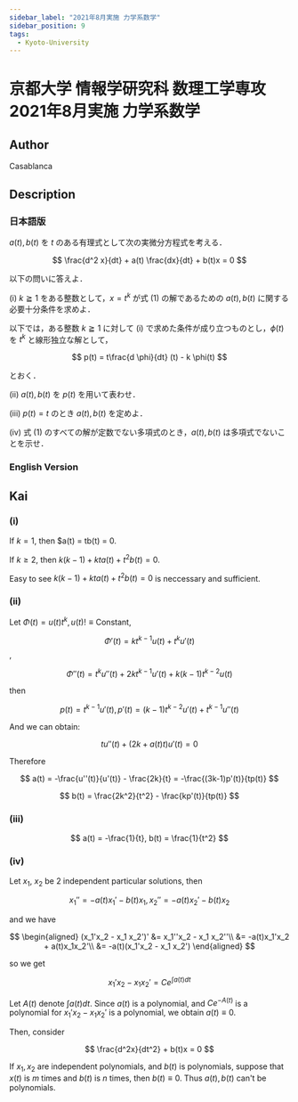 ```yaml
---
sidebar_label: "2021年8月実施 力学系数学"
sidebar_position: 9
tags:
  - Kyoto-University
---
```

# 京都大学 情報学研究科 数理工学専攻 2021年8月実施 力学系数学

## **Author**
Casablanca

## **Description**
### 日本語版
$a(t), b(t)$ を $t$ のある有理式として次の実微分方程式を考える．

$$
\frac{d^2 x}{dt} + a(t) \frac{dx}{dt} + b(t)x = 0
$$

以下の問いに答えよ．

(i) $k \geqq 1$ をある整数として，$x = t^k$ が式 (1) の解であるための $a(t), b(t)$ に関する必要十分条件を求めよ．

以下では，ある整数 $k \geqq 1$ に対して (i) で求めた条件が成り立つものとし，$\phi(t)$ を $t^k$ と線形独立な解として，

$$
p(t) = t\frac{d \phi}{dt} (t) - k \phi(t)
$$

とおく．

(ii) $a(t), b(t)$ を $p(t)$ を用いて表わせ．

(iii) $p(t) = t$ のとき $a(t), b(t)$ を定めよ．

(iv) 式 (1) のすべての解が定数でない多項式のとき，$a(t), b(t)$ は多項式でないことを示せ．

### English Version


## **Kai**
### (i)
If $k = 1$, then $a(t) = tb(t) = 0.

If $k \geq 2$, then $k(k-1) + kta(t) + t^2b(t) = 0$.

Easy to see  $k(k-1) + kta(t) + t^2b(t) = 0$ is neccessary and sufficient.

### (ii)
Let $\Phi(t) = u(t)t^k, u(t) !\equiv \text{Constant}$, 

$$
\Phi '(t) = kt^{k-1}u(t) + t^ku'(t)
$$,

$$
\Phi''(t) = t^ku''(t) + 2kt^{k-1}u'(t) + k(k-1)t^{k-2}u(t)
$$

then

$$
p(t) = t^{k-1}u'(t), p'(t) = (k-1)t^{k-2}u'(t) + t^{k-1}u''(t)
$$

And we can obtain:

$$
t u''(t) + (2k + a(t)t)u'(t) = 0
$$

Therefore

$$
a(t) = -\frac{u''(t)}{u'(t)} - \frac{2k}{t} = -\frac{(3k-1)p'(t)}{tp(t)}
$$

$$
b(t) = \frac{2k^2}{t^2} - \frac{kp'(t)}{tp(t)}
$$

### (iii)

$$
a(t) = -\frac{1}{t}, b(t) = \frac{1}{t^2}
$$

### (iv)
Let $x_1$, $x_2$ be 2 independent particular solutions, then

$$
x_1'' = -a(t)x_1' - b(t)x_1 , x_2'' = -a(t)x_2' - b(t)x_2
$$

and we have

$$
\begin{aligned}
    (x_1'x_2 - x_1 x_2')' &= x_1''x_2 - x_1 x_2''\\
&= -a(t)x_1'x_2 + a(t)x_1x_2'\\
&= -a(t)(x_1'x_2 - x_1 x_2')
\end{aligned}
$$

so we get

$$
x_1'x_2 - x_1x_2' = C e^{\int a(t)dt}
$$

Let $A(t)$ denote $\int a(t)dt$.
Since $a(t)$ is a polynomial, and $Ce^{-A(t)}$ is a  polynomial for $x_1'x_2 - x_1x_2'$ is a polynomial, we obtain $a(t) \equiv 0$.

Then, consider

$$
\frac{d^2x}{dt^2} + b(t)x = 0
$$

If $x_1, x_2$ are independent polynomials, and $b(t)$ is polynomials, suppose that $x(t)$ is $m$ times and $b(t)$ is $n$ times, then $b(t) \equiv 0$.
Thus $a(t), b(t)$ can't be polynomials.
